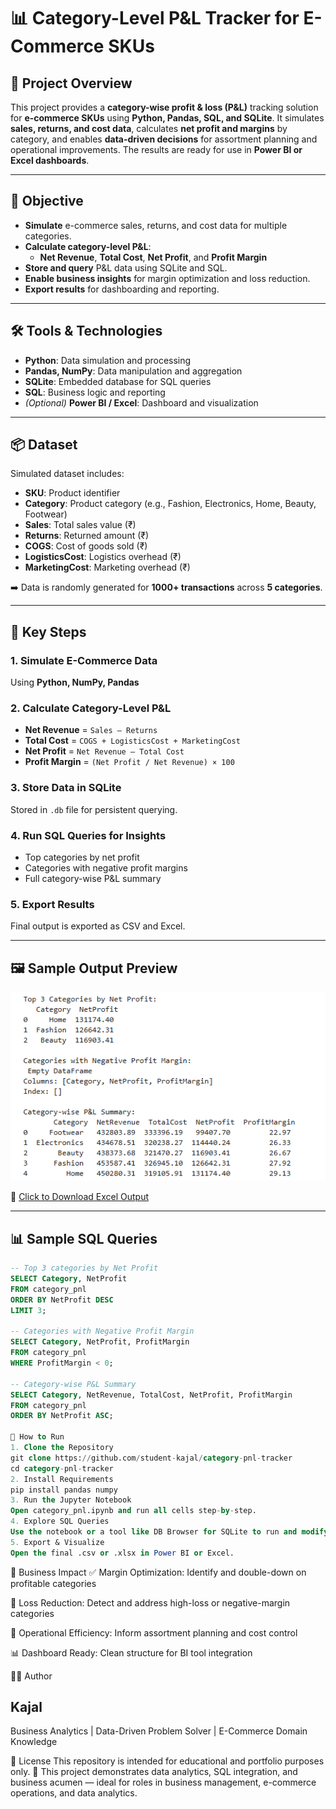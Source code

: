 # 📊 Category-Level P&L Tracker for E-Commerce SKUs

## 📌 Project Overview  
This project provides a **category-wise profit & loss (P&L)** tracking solution for **e-commerce SKUs** using **Python, Pandas, SQL, and SQLite**. It simulates **sales, returns, and cost data**, calculates **net profit and margins** by category, and enables **data-driven decisions** for assortment planning and operational improvements. The results are ready for use in **Power BI or Excel dashboards**.

---

## 🎯 Objective
- **Simulate** e-commerce sales, returns, and cost data for multiple categories.  
- **Calculate category-level P&L**:  
  - **Net Revenue**, **Total Cost**, **Net Profit**, and **Profit Margin**  
- **Store and query** P&L data using SQLite and SQL.  
- **Enable business insights** for margin optimization and loss reduction.  
- **Export results** for dashboarding and reporting.

---

## 🛠️ Tools & Technologies
- **Python**: Data simulation and processing  
- **Pandas, NumPy**: Data manipulation and aggregation  
- **SQLite**: Embedded database for SQL queries  
- **SQL**: Business logic and reporting  
- *(Optional)* **Power BI / Excel**: Dashboard and visualization

---

## 📦 Dataset
Simulated dataset includes:
- **SKU**: Product identifier  
- **Category**: Product category (e.g., Fashion, Electronics, Home, Beauty, Footwear)  
- **Sales**: Total sales value (₹)  
- **Returns**: Returned amount (₹)  
- **COGS**: Cost of goods sold (₹)  
- **LogisticsCost**: Logistics overhead (₹)  
- **MarketingCost**: Marketing overhead (₹)  

➡️ Data is randomly generated for **1000+ transactions** across **5 categories**.

---

## 🔎 Key Steps

### 1. Simulate E-Commerce Data
Using **Python, NumPy, Pandas**

### 2. Calculate Category-Level P&L
- **Net Revenue** = `Sales – Returns`  
- **Total Cost** = `COGS + LogisticsCost + MarketingCost`  
- **Net Profit** = `Net Revenue – Total Cost`  
- **Profit Margin** = `(Net Profit / Net Revenue) × 100`

### 3. Store Data in SQLite
Stored in `.db` file for persistent querying.

### 4. Run SQL Queries for Insights
- Top categories by net profit  
- Categories with negative profit margins  
- Full category-wise P&L summary

### 5. Export Results
Final output is exported as CSV and Excel.

---

## 🖼️ Sample Output Preview

![Category-Level Summary Output](https://github.com/student-kajal/category-pnl-tracker/blob/main/image.png)

📁 [Click to Download Excel Output](https://github.com/student-kajal/category-pnl-tracker/blob/main/category_pnl_summary.csv)

---

## 📊 Sample SQL Queries

```sql
-- Top 3 categories by Net Profit
SELECT Category, NetProfit
FROM category_pnl
ORDER BY NetProfit DESC
LIMIT 3;

-- Categories with Negative Profit Margin
SELECT Category, NetProfit, ProfitMargin
FROM category_pnl
WHERE ProfitMargin < 0;

-- Category-wise P&L Summary
SELECT Category, NetRevenue, TotalCost, NetProfit, ProfitMargin
FROM category_pnl
ORDER BY NetProfit ASC;

🚀 How to Run
1. Clone the Repository
git clone https://github.com/student-kajal/category-pnl-tracker
cd category-pnl-tracker
2. Install Requirements
pip install pandas numpy
3. Run the Jupyter Notebook
Open category_pnl.ipynb and run all cells step-by-step.
4. Explore SQL Queries
Use the notebook or a tool like DB Browser for SQLite to run and modify SQL queries.
5. Export & Visualize
Open the final .csv or .xlsx in Power BI or Excel.
```
💼 Business Impact
✅ Margin Optimization: Identify and double-down on profitable categories

🚨 Loss Reduction: Detect and address high-loss or negative-margin categories

🧠 Operational Efficiency: Inform assortment planning and cost control

📊 Dashboard Ready: Clean structure for BI tool integration

👩‍💻 Author
## Kajal
Business Analytics | Data-Driven Problem Solver | E-Commerce Domain Knowledge

📜 License
This repository is intended for educational and portfolio purposes only.
🧠 This project demonstrates data analytics, SQL integration, and business acumen — ideal for roles in business management, e-commerce operations, and data analytics.
